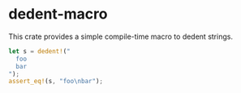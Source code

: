 # dedent-macro

This crate provides a simple compile-time macro to dedent strings.

```rust
let s = dedent!("
  foo
  bar
");
assert_eq!(s, "foo\nbar");
```
